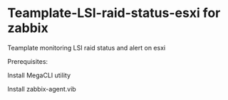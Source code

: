 # Teamplate-LSI-raid-status-esxi for zabbix
Teamplate monitoring LSI raid status and alert on esxi

Prerequisites:

Install MegaCLI utility

Install zabbix-agent.vib
